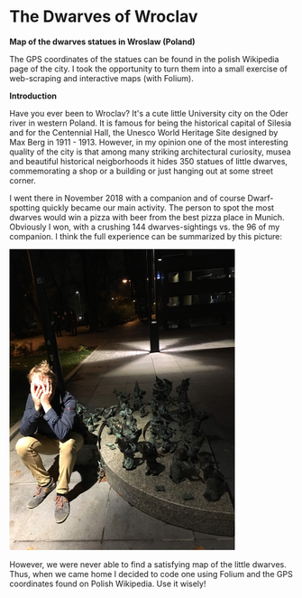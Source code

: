 
# The Dwarves of Wroclav

__Map of the dwarves statues in Wroslaw (Poland)__

The GPS coordinates of the statues can be found in the polish Wikipedia page of 
the city. I took the opportunity to turn them into a small exercise of 
web-scraping and interactive maps (with Folium).

__Introduction__

Have you ever been to Wroclav? It's a cute little University city on the Oder river in western Poland. It is famous for being the historical capital of Silesia and for the Centennial Hall, the Unesco World Heritage Site designed by Max Berg in 1911 - 1913. However, in my opinion one of the most interesting quality of the city is that among many striking architectural curiosity, musea and beautiful historical neigborhoods it hides 350 statues of little dwarves, commemorating a shop or a building or just hanging out at some street corner. 

I went there in November 2018 with a companion and of course Dwarf-spotting quickly became our main activity. The person to spot the most dwarves would win a pizza with beer from the best pizza place in Munich. Obviously I won, with a crushing 144 dwarves-sightings vs. the 96 of my companion. I think the full experience can be summarized by this picture:

<img src="IMG_4298.JPG" alt="Drawing" width="400"/>


However, we were never able to find a satisfying map of the little dwarves. Thus, when we came home I decided to code one using Folium and the GPS coordinates found on Polish Wikipedia. Use it wisely!

[](wroslav.html)
